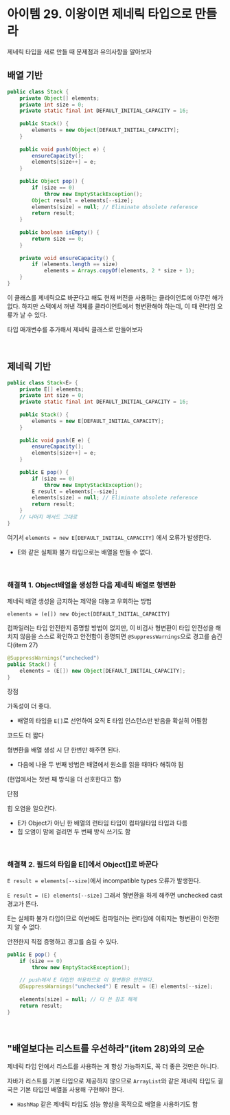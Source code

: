 # 아이템 29. 이왕이면 제네릭 타입으로 만들라

제네릭 타입을 새로 만들 때 문제점과 유의사항을 알아보자



## 배열 기반

```java
public class Stack {
    private Object[] elements;
    private int size = 0;
    private static final int DEFAULT_INITIAL_CAPACITY = 16;
    
    public Stack() {
        elements = new Object[DEFAULT_INITIAL_CAPACITY];
    }
    
    public void push(Object e) {
        ensureCapacity();
        elements[size++] = e;
    }
    
    public Object pop() {
        if (size == 0)
            throw new EmptyStackException();
        Object result = elements[--size];
        elements[size] = null; // Eliminate obsolete reference
        return result;
    }
    
    public boolean isEmpty() {
        return size == 0;
    }
    
    private void ensureCapacity() {
        if (elements.length == size)
            elements = Arrays.copyOf(elements, 2 * size + 1);
    }
}
```

이 클래스를 제네릭으로 바꾼다고 해도 현재 버전을 사용하는 클라이언트에 아무런 해가 없다. 하지만 스택에서 꺼낸 객체를 클라이언트에서 형변환해야 하는데, 이 때 런타임 오류가 날 수 있다.



타입 매개변수를 추가해서 제네릭 클래스로 만들어보자

<br>

## 제네릭 기반

```java
public class Stack<E> {
    private E[] elements;
    private int size = 0;
    private static final int DEFAULT_INITIAL_CAPACITY = 16;
    
    public Stack() {
        elements = new E[DEFAULT_INITIAL_CAPACITY];
    }
    
    public void push(E e) {
        ensureCapacity();
        elements[size++] = e;
    }
    
    public E pop() {
        if (size == 0)
            throw new EmptyStackException();
        E result = elements[--size];
        elements[size] = null; // Eliminate obsolete reference
        return result;
    }
    // 나머지 메서드 그대로
}
```

여기서 `elements = new E[DEFAULT_INITIAL_CAPACITY]` 에서 오류가 발생한다. 

- E와 같은 실체화 불가 타입으로는 배열을 만들 수 없다.

<br>

### 해결책 1. Object배열을 생성한 다음 제네릭 배열로 형변환

제네릭 배열 생성을 금지하는 제약을 대놓고 우회하는 방법

`elements = (e[]) new Object[DEFAULT_INITIAL_CAPACITY]`



컴파일러는 타입 안전한지 증명할 방법이 없지만, 이 비검사 형변환이 타입 안전성을 해치지 않음을 스스로 확인하고 안전함이 증명되면 `@SuppressWarnings`으로 경고를 숨긴다(item 27)

```java
@SuppressWarnings("unchecked")
public Stack() {
    elements = (E[]) new Object[DEFAULT_INITIAL_CAPACITY];
}
```



장점

가독성이 더 좋다.

- 배열의 타입을 `E[]`로 선언하여 오직 E 타입 인스턴스만 받음을 확실히 어필함

코드도 더 짧다

형변환을 배열 생성 시 단 한번만 해주면 된다.

- 다음에 나올 두 번째 방법은 배열에서 원소를 읽을 때마다 해줘야 됨

(현업에서는 첫번 째 방식을 더 선호한다고 함)



단점

힙 오염을 일으킨다.

- E가 Object가 아닌 한 배열의 런타임 타입이 컴파일타임 타입과 다름
- 힙 오염이 맘에 걸리면 두 번째 방식 쓰기도 함

<br>

### 해결책 2. 필드의 타입을 E[]에서 Object[]로 바꾼다

`E result = elements[--size]`에서 incompatible types 오류가 발생한다.

`E result = (E) elements[--size]` 그래서 형변환을 하게 해주면 unchecked cast 경고가 뜬다.

E는 실체화 불가 타입이므로 이번에도 컴파일러는 런타임에 이뤄지는 형변환이 안전한지 알 수 없다.

안전한지 직접 증명하고 경고를 숨길 수 있다.

```java
public E pop() {
    if (size == 0)
        throw new EmptyStackException();
    
    // push에서 E 타입만 허용하므로 이 형변환은 안전하다.
    @SuppressWarnings("unchecked") E result = (E) elements[--size];
    
    elements[size] = null; // 다 쓴 참조 해제
    return result;
}
```



<br>

## "배열보다는 리스트를 우선하라"(item 28)와의 모순

제네릭 타입 안에서 리스트를 사용하는 게 항상 가능하지도, 꼭 더 좋은 것만은 아니다.

자바가 리스트를 기본 타입으로 제공하지 않으므로 `ArrayList`와 같은 제네릭 타입도 결국은 기본 타입인 배열을 사용해 구현해야 한다.

- `HashMap` 같은 제네릭 타입도 성능 향상을 목적으로 배열을 사용하기도 함
